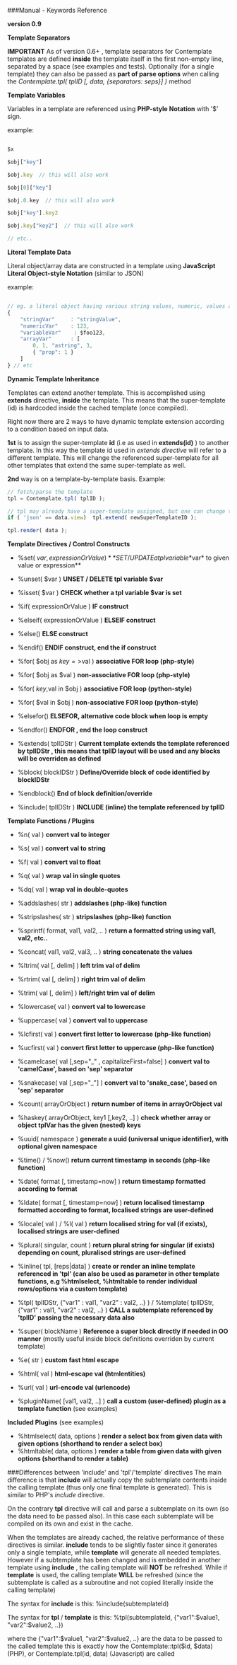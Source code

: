 ###Manual - Keywords Reference


**version 0.9**


__Template Separators__


**IMPORTANT** As of version 0.6+ , template separators for Contemplate templates are defined **inside** the template itself
in the first non-empty line, separated by a space (see examples and tests). Optionally (for a single template) they can also be passed as **part of parse options** when calling the *Contemplate.tpl( tplID [, data, {separators: seps}] )* method



__Template Variables__


Variables in a template are referenced using **PHP-style Notation** with '$' sign. 

example:

```javascript

$x 

$obj["key"]

$obj.key  // this will also work

$obj[0]["key"]

$obj.0.key  // this will also work

$obj["key"].key2

$obj.key["key2"]  // this will also work

// etc..

```



__Literal Template Data__


Literal object/array data are constructed in a template using **JavaScript Literal Object-style Notation** (similar to JSON)

example:

```javascript

// eg. a literal object having various string values, numeric, values and arrays:
{ 
    "stringVar"     : "stringValue", 
    "numericVar"    : 123, 
    "variableVar"    : $foo123, 
    "arrayVar"      : [
        0, 1, "astring", 3, 
        { "prop": 1 } 
    ] 
} // etc

```


__Dynamic Template Inheritance__

Templates can extend another template. This is accomplished using **extends** directive, **inside** the template.
This means that the super-template (id) is hardcoded inside the cached template (once compiled).

Right now there are 2 ways to have dynamic template extension according to a condition based on input data.


**1st** is to assign the super-template **id** (i.e as used in **extends(id)** ) to another template. 
In this way the template id used in *extends directive* will refer to a different template.
This will change the referenced super-template for all other templates that extend the same super-template as well.


**2nd** way is on a template-by-template basis. Example:

```javascript
// fetch/parse the template
tpl = Contemplate.tpl( tplID );

// tpl may already have a super-template assigned, but one can change this
if ( 'json' == data.view)  tpl.extend( newSuperTemplateID );

tpl.render( data );

```


__Template Directives / Control Constructs__


* %set( $var, expressionOrValue )  **SET / UPDATE a tpl variable *$var* to given value or expression**
* %unset( $var )  **UNSET / DELETE tpl variable $var**
* %isset( $var )  **CHECK whether a tpl variable $var is set**



* %if( expressionOrValue )  **IF construct**
* %elseif( expressionOrValue )  **ELSEIF construct**
* %else()  **ELSE construct**
* %endif() **ENDIF construct, end the if construct**




* %for( $obj as $key=>$val )  **associative FOR loop (php-style)**
* %for( $obj as $val )  **non-associative FOR loop (php-style)**
* %for( $key,$val in $obj )  **associative FOR loop (python-style)**
* %for( $val in $obj )  **non-associative FOR loop (python-style)**
* %elsefor()   **ELSEFOR, alternative code block when loop is empty**
* %endfor()  **ENDFOR , end the loop construct**




* %extends( tplIDStr )  **Current template extends the template referenced by tplIDStr , this means that tplID layout will be used and any blocks will be overriden as defined**
* %block( blockIDStr )  **Define/Override block of code identified by blockIDStr**
* %endblock()  **End of block definition/override**



* %include( tplIDStr )  **INCLUDE (inline) the template referenced by tplID**



__Template Functions / Plugins__


* %n( val )   **convert val to integer**
* %s( val )   **convert val to string**
* %f( val )   **convert val to float**
* %q( val )   **wrap val in single quotes**
* %dq( val )  **wrap val in double-quotes**



* %addslashes( str )  **addslashes (php-like) function**
* %stripslashes( str )  **stripslashes (php-like) function**
* %sprintf( format, val1, val2, .. )   **return a formatted string using val1, val2, etc..**
* %concat( val1, val2, val3, .. )  **string concatenate the values**
* %ltrim( val [, delim] )   **left trim val of delim**
* %rtrim( val [, delim] )   **right trim val of delim**
* %trim( val [, delim] )   **left/right trim val of delim**
* %lowercase( val )   **convert val to lowercase**
* %uppercase( val )   **convert val to uppercase**
* %lcfirst( val )   **convert first letter to lowercase (php-like function)**
* %ucfirst( val )   **convert first letter to uppercase (php-like function)**
* %camelcase( val [,sep="_" , capitalizeFirst=false] )   **convert val to 'camelCase', based on 'sep' separator**
* %snakecase( val [,sep="_"] )   **convert val to 'snake_case', based on 'sep' separator**




* %count( arrayOrObject )  **return number of items in arrayOrObject val**
* %haskey( arrayOrObject, key1 [,key2, ..] )  **check whether array or object tplVar has the given (nested) keys**
* %uuid( namespace )  **generate a uuid (universal unique identifier), with optional given namespace**




* %time() / %now()   **return current timestamp in seconds (php-like function)**
* %date( format [, timestamp=now] )  **return timestamp formatted according to format**
* %ldate( format [, timestamp=now] )  **return localised timestamp formatted according to format, localised strings are user-defined**
* %locale( val ) / %l( val )  **return localised string for val (if exists), localised strings are user-defined**
* %plural( singular, count )  **return plural string for singular (if exists) depending on count, pluralised strings are user-defined**




* %inline( tpl, [reps|data] )  **create or render an inline template referenced in 'tpl' (can also be used as parameter in other template functions, e.g %htmlselect, %htmltable to render individual rows/options via a custom template)**
* %tpl( tplIDStr, {"var1" : val1, "var2" : val2, ..} ) / %template( tplIDStr, {"var1" : val1, "var2" : val2, ..} )  **CALL a subtemplate referenced by 'tplID' passing the necessary data also**
* %super( blockName )  **Reference a super block directly if needed in OO manner** (mostly useful inside block definitions overriden by current template)



* %e( str )   **custom fast html escape**
* %html( val )  **html-escape val (htmlentities)**
* %url( val )  **url-encode val (urlencode)**



* %pluginName( [val1, val2, ..] )  **call a custom (user-defined) plugin as a template function** (see examples)


**Included Plugins** (see examples)

* %htmlselect( data, options )  **render a select box from given data with given options (shorthand to render a select box)**
* %htmltable( data, options )  **render a table from given data with given options (shorthand to render a table)**



###Differences between 'include' and 'tpl'/'template' directives
The main difference is that __include__ will actually copy the subtemplate contents inside the calling template (thus only one final template is generated). This is similar to PHP's _include_ directive.

On the contrary __tpl__ directive will call and parse a subtemplate on its own (so the data need to be passed also). In this case each subtemplate will be compiled on its own and exist in the cache.

When the templates are already cached, the relative performance of these directives is similar. __include__ tends to be slightly faster since it generates only a single template, while __template__ will generate all needed templates. However if a subtemplate has been changed and is embedded in another template using __include__ , the calling template will __NOT__ be refreshed. While if __template__ is used, the calling template __WILL__ be refreshed (since the subtemplate is called as a subroutine and not copied literally inside the calling template)

The syntax for __include__ is this:  %include(subtemplateId)

The syntax for __tpl__ / __template__ is this: %tpl(subtemplateId, {"var1":$value1, "var2":$value2, ..}) 

where the {"var1":$value1, "var2":$value2, ..} are the data to be passed to the called template 
this is exactly how the Contemplate::tpl($id, $data) (PHP), or Contemplate.tpl(id, data) (Javascript) are called



